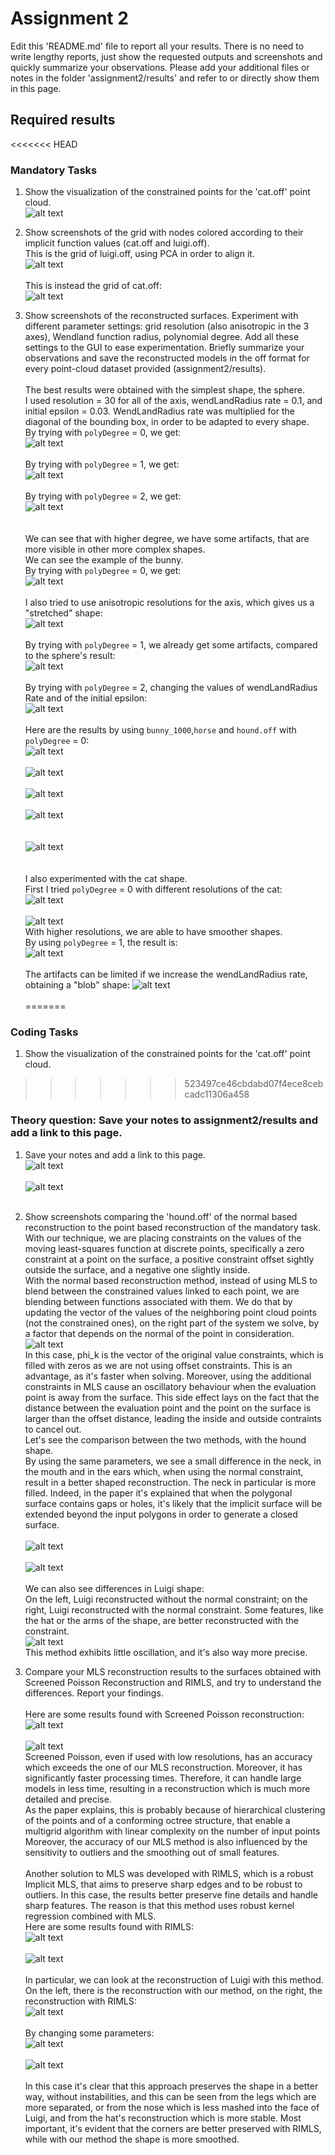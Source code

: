 # Assignment 2

Edit this 'README.md' file to report all your results. There is no need to write lengthy reports, just show the requested outputs and screenshots and quickly summarize your observations. Please add your additional files or notes in the folder 'assignment2/results' and refer to or directly show them in this page.

## Required results

<<<<<<< HEAD
### Mandatory Tasks
1) Show the visualization of the constrained points for the 'cat.off' point cloud.<br>
![alt text](https://github.com/eth-igl/gp20-alessiapacca/blob/master/assignment2/results/cat.png)

2) Show screenshots of the grid with nodes colored according to their implicit function values (cat.off and luigi.off).<br>
This is the grid of luigi.off, using PCA in order to align it. <br>
![alt text](https://github.com/eth-igl/gp20-alessiapacca/blob/master/assignment2/results/luigi.png) <br><br>
This is instead the grid of cat.off: <br>
![alt text](https://github.com/eth-igl/gp20-alessiapacca/blob/master/assignment2/results/catgrid.png) <br>

3) Show screenshots of the reconstructed surfaces. Experiment with different parameter settings: grid resolution (also anisotropic in the 3 axes), Wendland function radius, polynomial degree. Add all these settings to the GUI to ease experimentation. Briefly summarize your observations and save the reconstructed models in the off format for every point-cloud dataset provided (assignment2/results). <br><br>
The best results were obtained with the simplest shape, the sphere. <br>
I used resolution = 30 for all of the axis, wendLandRadius rate = 0.1, and initial epsilon = 0.03. WendLandRadius rate was multiplied for the diagonal of the bounding box, in order to be adapted to every shape. <br>
By trying with ```polyDegree``` = 0, we get: <br>
![alt text](https://github.com/eth-igl/gp20-alessiapacca/blob/master/assignment2/results/sphere_poly0_0.png) <br><br>
By trying with ```polyDegree``` = 1, we get: <br>
![alt text](https://github.com/eth-igl/gp20-alessiapacca/blob/master/assignment2/results/sphere_poly1_1.png) <br><br>
By trying with ```polyDegree``` = 2, we get: <br>
![alt text](https://github.com/eth-igl/gp20-alessiapacca/blob/master/assignment2/results/sphere_poly2_2.png) <br><br><br>
We can see that with higher degree, we have some artifacts, that are more visible in other more complex shapes. <br>
We can see the example of the bunny. <br>
By trying with ```polyDegree``` = 0, we get: <br>
![alt text](https://github.com/eth-igl/gp20-alessiapacca/blob/master/assignment2/results/bunny_500_0.png) <br><br>
I also tried to use anisotropic resolutions for the axis, which gives us a "stretched" shape: <br>
![alt text](https://github.com/eth-igl/gp20-alessiapacca/blob/master/assignment2/results/bunny_500_1.png) <br><br>
By trying with ```polyDegree``` = 1, we already get some artifacts, compared to the sphere's result: <br>
![alt text](https://github.com/eth-igl/gp20-alessiapacca/blob/master/assignment2/results/bunny_500_2.png) <br><br>
By trying with ```polyDegree``` = 2, changing the values of wendLandRadius Rate and of the initial epsilon: <br>
![alt text](https://github.com/eth-igl/gp20-alessiapacca/blob/master/assignment2/results/bunny_500_3.png) <br><br>
Here are the results by using ```bunny_1000```,```horse``` and ```hound.off``` with ```polyDegree``` = 0: <br>
![alt text](https://github.com/eth-igl/gp20-alessiapacca/blob/master/assignment2/results/bunny_500_0.png) <br><br>
![alt text](https://github.com/eth-igl/gp20-alessiapacca/blob/master/assignment2/results/horse_0.png) <br><br>
![alt text](https://github.com/eth-igl/gp20-alessiapacca/blob/master/assignment2/results/horse_0_1.png) <br><br>
![alt text](https://github.com/eth-igl/gp20-alessiapacca/blob/master/assignment2/results/hound_0.png) <br><br><br>
![alt text](https://github.com/eth-igl/gp20-alessiapacca/blob/master/assignment2/results/hound_0_1.jpg) <br><br><br>
I also experimented with the cat shape.<br>
First I tried ```polyDegree``` = 0 with different resolutions of the cat: <br>
![alt text](https://github.com/eth-igl/gp20-alessiapacca/blob/master/assignment2/results/cat_poly0_0.png) <br><br>
![alt text](https://github.com/eth-igl/gp20-alessiapacca/blob/master/assignment2/results/cat_poly0_1.png) <br>
With higher resolutions, we are able to have smoother shapes. <br>
By using ```polyDegree``` = 1, the result is: <br>
![alt text](https://github.com/eth-igl/gp20-alessiapacca/blob/master/assignment2/results/cat_poly1_2.png) <br><br>
The artifacts can be limited if we increase the wendLandRadius rate, obtaining a "blob" shape: 
![alt text](https://github.com/eth-igl/gp20-alessiapacca/blob/master/assignment2/results/cat_poly1_3.png) <br><br>
=======
### Coding Tasks
1) Show the visualization of the constrained points for the 'cat.off' point cloud.
>>>>>>> 523497ce46cbdabd07f4ece8cebcadc11306a458



### Theory question: Save your notes to assignment2/results and add a link to this page.

1) Save your notes and add a link to this page.<br>
![alt text](https://github.com/eth-igl/gp20-alessiapacca/blob/master/assignment2/results/es1.jpg) <br><br>
![alt text](https://github.com/eth-igl/gp20-alessiapacca/blob/master/assignment2/results/es2.jpg) <br><br>


2) Show screenshots comparing the 'hound.off' of the normal based reconstruction to the point based reconstruction of the mandatory task.<br>
With our technique, we are placing constraints on the values of the moving least-squares function at discrete points, specifically a zero constraint at a point on the surface, a positive constraint offset sightly outside the surface, and a negative one slightly inside.<br>
With the normal based reconstruction method, instead of using MLS to blend between the constrained values linked to each point, we are blending between functions associated with them. We do that by updating the vector of the values of the neighboring point cloud points (not the constrained ones), on the right part of the system we solve, by a factor that depends on the normal of the point in consideration. 
![alt text](https://github.com/eth-igl/gp20-alessiapacca/blob/master/assignment2/results/screen.png) <br>
In this case, phi_k is the vector of the original value constraints, which is filled with zeros as we are not using offset constraints. This is an advantage, as it's faster when solving. Moreover, using the additional constraints in MLS cause an oscillatory behaviour when the evaluation point is away from the surface. This side effect lays on the fact that the distance between the evaluation point and the point on the surface is larger than the offset distance, leading the inside and outside contraints to cancel out.<br>
Let's see the comparison between the two methods, with the hound shape.<br>
By using the same parameters, we see a small difference in the neck, in the mouth and in the ears which, when using the normal constraint, result in a better shaped reconstruction. The neck in particular is more filled. Indeed, in the paper it's explained that when the polygonal surface contains gaps or holes, it's likely that the implicit surface will be extended beyond the input polygons in order to generate a closed surface. <br><br>
![alt text](https://github.com/eth-igl/gp20-alessiapacca/blob/master/assignment2/results/normalconfronto.jpg) <br><br>
![alt text](https://github.com/eth-igl/gp20-alessiapacca/blob/master/assignment2/results/normalconfronto2.jpg) <br><br>
We can also see differences in Luigi shape:<br>
On the left, Luigi reconstructed without the normal constraint; on the right, Luigi reconstructed with the normal constraint.
Some features, like the hat or the arms of the shape, are better reconstructed with the constraint. <br>
![alt text](https://github.com/eth-igl/gp20-alessiapacca/blob/master/assignment2/results/collage.jpg) <br>
This method exhibits little oscillation, and it's also way more precise. 


3) Compare your MLS reconstruction results to the surfaces obtained with Screened Poisson Reconstruction and RIMLS, and try to understand the differences. Report your findings.<br><br>
Here are some results found with Screened Poisson reconstruction:<br>
![alt text](https://github.com/eth-igl/gp20-alessiapacca/blob/master/assignment2/results/catpoisson.png) <br><br>
![alt text](https://github.com/eth-igl/gp20-alessiapacca/blob/master/assignment2/results/horsepoisson.png) <br>
Screened Poisson, even if used with low resolutions, has an accuracy which exceeds the one of our MLS reconstruction. Moreover, it has significantly faster processing times. Therefore, it can handle large models in less time, resulting in a reconstruction which is much more detailed and precise.<br> As the paper explains, this is probably because of hierarchical clustering of the points and of a conforming octree structure, that enable a multigrid algorithm with linear complexity on the number of input points <br>
Moreover, the accuracy of our MLS method is also influenced by the sensitivity to outliers and the smoothing out of
small features.<br><br>
Another solution to MLS was developed with RIMLS, which is a robust Implicit MLS, that aims to preserve sharp edges and to be robust to outliers. In this case, the results better preserve fine details and handle sharp features. The reason is that this method uses robust kernel regression combined with MLS. <br>
Here are some results found with RIMLS:<br>
![alt text](https://github.com/eth-igl/gp20-alessiapacca/blob/master/assignment2/results/catmarch.png) <br><br>
![alt text](https://github.com/eth-igl/gp20-alessiapacca/blob/master/assignment2/results/horsemarch.png) <br><br>
In particular, we can look at the reconstruction of Luigi with this method. On the left, there is the reconstruction with our method, on the right, the reconstruction with RIMLS: <br>
![alt text](https://github.com/eth-igl/gp20-alessiapacca/blob/master/assignment2/results/luigiconfronto.jpg) <br><br>
By changing some parameters:<br>
![alt text](https://github.com/eth-igl/gp20-alessiapacca/blob/master/assignment2/results/luigiconfronto1.jpg) <br><br>
![alt text](https://github.com/eth-igl/gp20-alessiapacca/blob/master/assignment2/results/luigiconfronto2.jpg) <br><br>
In this case it's clear that this approach preserves the shape in a better way, without instabilities, and this can be seen from the legs which are more separated, or from the nose which is less mashed into the face of Luigi, and from the hat's reconstruction which is more stable. Most important, it's evident that the corners are better preserved with RIMLS, while with our method the shape is more smoothed.
<br>



